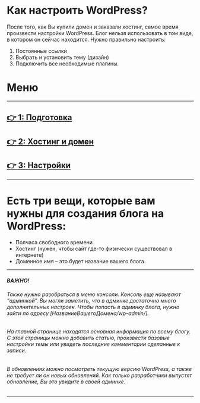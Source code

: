 # Как настроить WordPress?
После того, как Вы купили домен и заказали хостинг, самое время произвести настройки WordPress. Блог нельзя использовать в том виде, в котором он сейчас находится. Нужно правильно настроить: 
1) Постоянные ссылки 
2) Выбрать и установить тему (дизайн) 
3) Подключить все необходимые плагины. 

# Меню
____

## [:point_right: 1: Подготовка](https://github.com/MyQuat/WordPressPart3/blob/main/Part1.md)
## [:point_right: 2: Хостинг и домен](https://github.com/MyQuat/WordPressPart3/blob/main/Part2.md)
## [:point_right: 3: Настройки](https://github.com/MyQuat/WordPressPart3/blob/main/Part3.md)

____
# Есть три вещи, которые вам нужны для создания блога на WordPress:
- Полчаса свободного времени.
- Хостинг (нужен, чтобы сайт где-то физически существовал в интернете)
- Доменное имя – это будет название вашего блога.
____
#### *ВАЖНО!*
###### Также нужно разобраться в меню консоли. Консоль еще называют *“админкой”*. Вы могли заметить, что в админке достаточно много дополнительных настроек. Чтобы попасть в админку блога, нужно зайти по адресу [НазваниеВашегоДомена/wp-admin/]. 
###### На главной странице находятся основная информация по всему блогу. С этой страницы можно добавить статью, произвести базовые настройки темы или увидеть последние комментарии сделанные к записи.
###### В обновлениях можно посмотреть текущую версию WordPress, а также не требует ли он новых обновлений. Как только разработчики выпустят обновление, Вы это увидите в своей админке.
____
